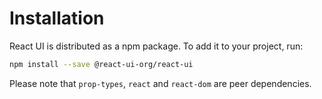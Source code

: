 # Installation

React UI is distributed as a npm package. To add it to your project, run:

```bash
npm install --save @react-ui-org/react-ui
```

Please note that `prop-types`, `react` and `react-dom` are peer dependencies.
